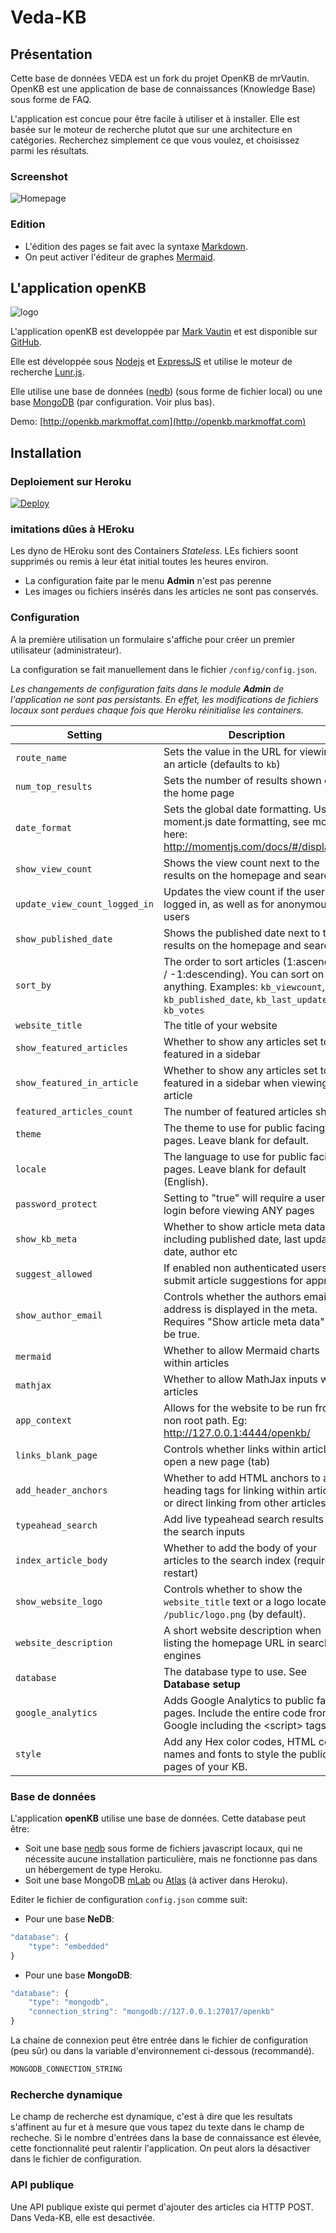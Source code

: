 # Veda-KB

## Présentation

Cette base de données VEDA est un fork du projet OpenKB de mrVautin.
OpenKB est une application de base de connaissances (Knowledge Base) sous forme de FAQ.

L'application est concue pour être facile à utiliser et à installer.
Elle est basée sur le moteur de recherche plutot que sur une architecture en catégories.
Recherchez simplement ce que vous voulez, et choisissez parmi les résultats.


### Screenshot

![Homepage](https://raw.githubusercontent.com/mrvautin/mrvautin.github.io/master/images/openkb/openkb_homepage_.png)

### Edition

* L'édition des pages se fait avec la syntaxe [Markdown](http://spec.commonmark.org/).
* On peut activer l'éditeur de graphes [Mermaid](http://knsv.github.io/mermaid/).

## L'application openKB

![logo](https://raw.githubusercontent.com/mrvautin/mrvautin.github.io/master/images/openkb/openkb_logo_small.png)

L'application openKB est developpée par [Mark Vautin](https://github.com/mrvautin) et est disponible sur [GitHub](https://github.com/mrvautin/openKB).

Elle est développée sous [Nodejs](https://nodejs.org/) et [ExpressJS](http://expressjs.com/) et utilise le moteur de recherche [Lunr.js](https://github.com/olivernn/lunr.js/).

Elle utilise une base de données ([nedb](https://github.com/louischatriot/nedb)) (sous forme de fichier local) ou une base [MongoDB](https://www.mongodb.com) (par configuration. Voir plus bas). 

Demo: [http://openkb.markmoffat.com](http://openkb.markmoffat.com)

## Installation


### Deploiement sur Heroku

[![Deploy](https://www.herokucdn.com/deploy/button.svg)](https://heroku.com/deploy?template=https://github.com/sphinkie/openKB)

### imitations dûes à HEroku
Les dyno de HEroku sont des Containers *Stateless*. LEs fichiers soont supprimés ou remis à leur état initial toutes les heures environ.
* La configuration faite par le menu **Admin** n'est pas perenne
* Les images ou fichiers insérés dans les articles ne sont pas conservés.

### Configuration

A la première utilisation un formulaire s'affiche pour créer un premier utilisateur (administrateur).

La configuration se fait manuellement dans le fichier `/config/config.json`.

*Les changements de configuration faits dans le module __Admin__ de l'application ne sont pas persistants.
En effet, les modifications de fichiers locaux sont perdues chaque fois que Heroku réinitialise les containers.*


|Setting|Description|
|--- |--- |
|`route_name`|Sets the value in the URL for viewing an article (defaults to `kb`)|
|`num_top_results`|Sets the number of results shown on the home page|
|`date_format`|Sets the global date formatting. Uses moment.js date formatting, see more here: http://momentjs.com/docs/#/displaying|
|`show_view_count`|Shows the view count next to the results on the homepage and search|
|`update_view_count_logged_in`|Updates the view count if the user is logged in, as well as for anonymous users|
|`show_published_date`|Shows the published date next to the results on the homepage and search|
|`sort_by`|The order to sort articles (1:ascending / -1:descending). You can sort on anything. Examples: `kb_viewcount`,  `kb_published_date`,  `kb_last_updated` or `kb_votes`|
|`website_title`|The title of your website|
|`show_featured_articles`|Whether to show any articles set to featured in a sidebar|
|`show_featured_in_article`|Whether to show any articles set to featured in a sidebar when viewing an article|
|`featured_articles_count`|The number of featured articles shown|
|`theme`|The theme to use for public facing pages. Leave blank for default.|
|`locale`|The language to use for public facing pages. Leave blank for default (English).|
|`password_protect`|Setting to "true" will require a user to login before viewing ANY pages|
|`show_kb_meta`|Whether to show article meta data including published date, last updated date, author etc|
|`suggest_allowed`|If enabled non authenticated users can submit article suggestions for approval|
|`show_author_email`|Controls whether the authors email address is displayed in the meta. Requires "Show article meta data" to be true.|
|`mermaid`|Whether to allow Mermaid charts within articles|
|`mathjax`|Whether to allow MathJax inputs within articles|
|`app_context`|Allows for the website to be run from a non root path. Eg: http://127.0.0.1:4444/openkb/|
|`links_blank_page`|Controls whether links within articles open a new page (tab)|
|`add_header_anchors`|Whether to add HTML anchors to all heading tags for linking within articles or direct linking from other articles|
|`typeahead_search`|Add live typeahead search results on the search inputs|
|`index_article_body`|Whether to add the body of your articles to the search index (requires restart)|
|`show_website_logo`|Controls whether to show the `website_title` text or a logo located: `/public/logo.png` (by default).|
|`website_description`|A short website description when listing the homepage URL in search engines|
|`database`|The database type to use. See **Database setup**|
|`google_analytics`|Adds Google Analytics to public facing pages. Include the entire code from Google including the &lt;script&gt; tags.|
|`style`|Add any Hex color codes, HTML color names and fonts to style the public pages of your KB.|


### Base de données

L'application **openKB** utilise une base de données.
Cette database peut être:
* Soit une base [nedb](https://github.com/louischatriot/nedb) sous forme de fichiers javascript locaux, qui ne nécessite aucune installation particulière, mais ne fonctionne pas dans un hébergement de type Heroku.
* Soit une base MongoDB [mLab](https://mlab.com/) ou [Atlas](https://www.mongodb.com/cloud/atlas) (à activer dans Heroku).

Editer le fichier de configuration `config.json` comme suit:

* Pour une base **NeDB**:

``` javascript
"database": {
    "type": "embedded"
}
```

* Pour une base **MongoDB**:

``` javascript
"database": {
    "type": "mongodb",
    "connection_string": "mongodb://127.0.0.1:27017/openkb"
}
```

La chaine de connexion peut être entrée dans le fichier de configuration (peu sûr) ou dans la variable d'environnement ci-dessous (recommandé).
``` javascript
MONGODB_CONNECTION_STRING
```

### Recherche dynamique

Le champ de recherche est dynamique, c'est à dire que les resultats s'affinent au fur et à mesure que vous tapez du texte dans le champ de recheche.
Si le nombre d'entrées dans la base de connaissance est élevée, cette fonctionnalité peut ralentir l'application.
On peut alors la désactiver dans le fichier de configuration.

### API publique

Une API publique existe qui permet d'ajouter des articles cia HTTP POST.
Dans Veda-KB, elle est desactivée.



